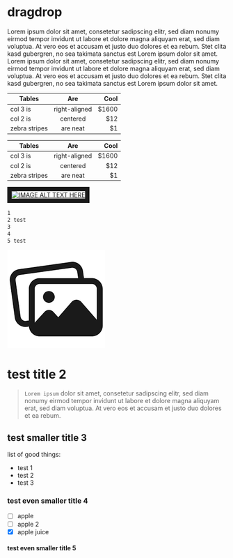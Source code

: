 # dragdrop

Lorem ipsum dolor sit amet, consetetur sadipscing elitr, sed diam nonumy eirmod tempor invidunt ut labore et dolore magna aliquyam erat, sed diam voluptua. At vero eos et accusam et justo duo dolores et ea rebum. Stet clita kasd gubergren, no sea takimata sanctus est Lorem ipsum dolor sit amet. Lorem ipsum dolor sit amet, consetetur sadipscing elitr, sed diam nonumy eirmod tempor invidunt ut labore et dolore magna aliquyam erat, sed diam voluptua. At vero eos et accusam et justo duo dolores et ea rebum. Stet clita kasd gubergren, no sea takimata sanctus est Lorem ipsum dolor sit amet.

| Tables        | Are           | Cool  |
| ------------- |:-------------:| -----:|
| col 3 is      | right-aligned | $1600 |
| col 2 is      | centered      |   $12 |
| zebra stripes | are neat      |    $1 |

| Tables        | Are           | Cool                     |
| ------------- |:-------------:| ------------------------:|
| col 3 is      | right-aligned | $1600                    |
| col 2 is      | centered      |   $12                    |
| zebra stripes | are neat      |    $1                    |

<a href="http://www.youtube.com/watch?feature=player_embedded&v=7qirrV8w5SQ" target="_blank"><img src="http://img.youtube.com/vi/7qirrV8w5SQ/0.jpg" alt="IMAGE ALT TEXT HERE" width="240" height="180" border="10" /></a>

```
1
2 test
3
4
5 test
```

<img src="pics/test.png"/>

# test title 2

>`Lorem ipsum` dolor sit amet, consetetur sadipscing elitr, sed diam nonumy eirmod tempor invidunt ut labore et dolore magna aliquyam erat, sed diam voluptua. At vero eos et accusam et justo duo dolores et ea rebum.

## test smaller title 3

list of good things:

* test 1
* test 2
* test 3

### test even smaller title 4

- [ ] apple
- [ ] apple 2
- [x] apple juice

#### test even smaller title 5
 
